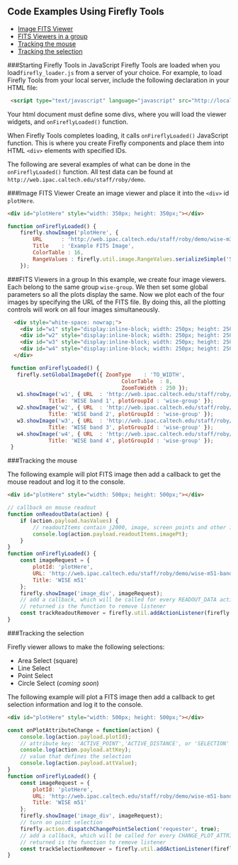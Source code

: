 ## Code Examples Using Firefly Tools

- [Image FITS Viewer](#image-fits-viewer)
- [FITS Viewers in a group](#fits-viewers-in-a-group)
- [Tracking the mouse](#tracking-the-mouse)
- [Tracking the selection](#tracking-the-selection)

###Starting Firefly Tools in JavaScript
Firefly Tools are loaded when you load`firefly_loader.js` from a server of your choice. For example, to load Firefly Tools from your local server, include the following declaration in your HTML file:

```html
 <script type="text/javascript" language="javascript" src="http://localhost:8080/fftools/firefly_loader.js">   
```

Your html document must define some divs, where you will load the viewer widgets, and `onFireflyLoaded()` function.

When Firefly Tools completes loading, it calls `onFireflyLoaded()` JavaScript function. This is where you create Firefly components and place them into HTML `<div>` elements with specified IDs. 

The following are several examples of what can be done in the `onFireflyLoaded()` function. All test data can be found at `http://web.ipac.caltech.edu/staff/roby/demo`. 

###Image FITS Viewer
Create an image viewer and place it into the `<div>` id `plotHere`.

```html
<div id="plotHere" style="width: 350px; height: 350px;"></div>
```

```js
function onFireflyLoaded() {
    firefly.showImage('plotHere', {
        URL      : 'http://web.ipac.caltech.edu/staff/roby/demo/wise-m31-level1-3.fits',
        Title    : 'Example FITS Image',
        ColorTable : 16,
        RangeValues : firefly.util.image.RangeValues.serializeSimple('Sigma',-2,8,'Linear')
    });
```


###FITS Viewers in a group
In this example, we create four image viewers. Each belong to the same group `wise-group`. We then set some global parameters so all the plots display the same. Now we plot each of the four images by specifying the URL of the FITS file. By doing this, all the plotting controls will work on all four images simultaneously. 


```html
  <div style="white-space: nowrap;">
    <div id="w1" style="display:inline-block; width: 250px; height: 250px; border: solid 1px;"></div>
    <div id="w2" style="display:inline-block; width: 250px; height: 250px; border: solid 1px;"></div>
    <div id="w3" style="display:inline-block; width: 250px; height: 250px; border: solid 1px;"></div>
    <div id="w4" style="display:inline-block; width: 250px; height: 250px; border: solid 1px;"></div>
  </div>
```

```js
 function onFireflyLoaded() {
   firefly.setGlobalImageDef({ ZoomType    : 'TO_WIDTH',
                                    ColorTable  : 8,
                                    ZoomToWidth : 250 });   
   w1.showImage('w1', { URL  : 'http://web.ipac.caltech.edu/staff/roby/demo/wise-m51-band1.fits',
             Title: 'WISE band 1', plotGroupId : 'wise-group' });
   w2.showImage('w2', { URL  : 'http://web.ipac.caltech.edu/staff/roby/demo/wise-m51-band2.fits',
             Title: 'WISE band 2', plotGroupId : 'wise-group' });
   w3.showImage('w3', { URL  : 'http://web.ipac.caltech.edu/staff/roby/demo/wise-m51-band3.fits',
             Title: 'WISE band 3', plotGroupId : 'wise-group' });
   w4.showImage('w4', { URL  : 'http://web.ipac.caltech.edu/staff/roby/demo/wise-m51-band4.fits',
             Title: 'WISE band 4', plotGroupId : 'wise-group' });
 }
```

###Tracking the mouse 

The following example will plot FITS image then add a callback to get the mouse readout and log it to the console.

```html
<div id="plotHere" style="width: 500px; height: 500px;"></div>
```

```js
// callback on mouse readout
function onReadoutData(action) {
    if (action.payload.hasValues) {
        // readoutItems contain j2000, image, screen points and other info
        console.log(action.payload.readoutItems.imagePt);
    }
}
function onFireflyLoaded() {
    const imageRequest = {
        plotId: 'plotHere',
        URL: 'http://web.ipac.caltech.edu/staff/roby/demo/wise-m51-band2.fits',
        Title: 'WISE m51'
    };
    firefly.showImage('image_div', imageRequest);
    // add a callback, which will be called for every READOUT_DATA action
    // returned is the function to remove listener
    const trackReadoutRemover = firefly.util.addActionListener(firefly.action.type.READOUT_DATA, onReadoutData);
}
```

###Tracking the selection 

Firefly viewer allows to make the following selections:
  - Area Select (square)
  - Line Select
  - Point Select
  - Circle Select (*coming soon*)

The following example will plot a FITS image then add a callback to get selection information and log it to the console.

```html
<div id="plotHere" style="width: 500px; height: 500px;"></div>
```

```js
const onPlotAttributeChange = function(action) {
    console.log(action.payload.plotId);
    // attribute key: 'ACTIVE_POINT','ACTIVE_DISTANCE', or 'SELECTION'
    console.log(action.payload.attKey);
    // value that defines the selection
    console.log(action.payload.attValue);
}
function onFireflyLoaded() {
    const imageRequest = {
        plotId: 'plotHere',
        URL: 'http://web.ipac.caltech.edu/staff/roby/demo/wise-m51-band2.fits',
        Title: 'WISE m51'
    };
    firefly.showImage('image_div', imageRequest);
    // turn on point selection
    firefly.action.dispatchChangePointSelection('requester', true);
    // add a callback, which will be called for every CHANGE_PLOT_ATTRIBUTE action
    // returned is the function to remove listener
    const trackSelectionRemover = firefly.util.addActionListener(firefly.action.type.CHANGE_PLOT_ATTRIBUTE, onPlotAttributeChange);
}
```
